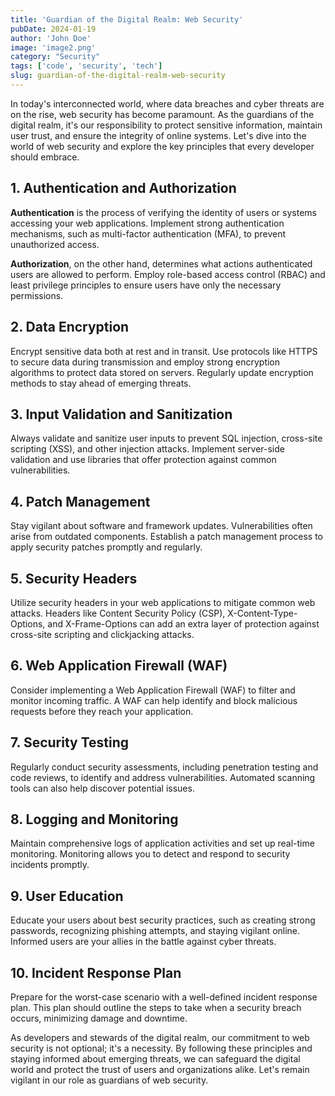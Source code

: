 ```yaml
---
title: 'Guardian of the Digital Realm: Web Security'
pubDate: 2024-01-19
author: 'John Doe'
image: 'image2.png'
category: "Security"
tags: ['code', 'security', 'tech']
slug: guardian-of-the-digital-realm-web-security
---
```


In today's interconnected world, where data breaches and cyber threats are on the rise, web security has become paramount. As the guardians of the digital realm, it's our responsibility to protect sensitive information, maintain user trust, and ensure the integrity of online systems. Let's dive into the world of web security and explore the key principles that every developer should embrace.

## **1. Authentication and Authorization**

**Authentication** is the process of verifying the identity of users or systems accessing your web applications. Implement strong authentication mechanisms, such as multi-factor authentication (MFA), to prevent unauthorized access.

**Authorization**, on the other hand, determines what actions authenticated users are allowed to perform. Employ role-based access control (RBAC) and least privilege principles to ensure users have only the necessary permissions.

## **2. Data Encryption**

Encrypt sensitive data both at rest and in transit. Use protocols like HTTPS to secure data during transmission and employ strong encryption algorithms to protect data stored on servers. Regularly update encryption methods to stay ahead of emerging threats.

## **3. Input Validation and Sanitization**

Always validate and sanitize user inputs to prevent SQL injection, cross-site scripting (XSS), and other injection attacks. Implement server-side validation and use libraries that offer protection against common vulnerabilities.

## **4. Patch Management**

Stay vigilant about software and framework updates. Vulnerabilities often arise from outdated components. Establish a patch management process to apply security patches promptly and regularly.

## **5. Security Headers**

Utilize security headers in your web applications to mitigate common web attacks. Headers like Content Security Policy (CSP), X-Content-Type-Options, and X-Frame-Options can add an extra layer of protection against cross-site scripting and clickjacking attacks.

## **6. Web Application Firewall (WAF)**

Consider implementing a Web Application Firewall (WAF) to filter and monitor incoming traffic. A WAF can help identify and block malicious requests before they reach your application.

## **7. Security Testing**

Regularly conduct security assessments, including penetration testing and code reviews, to identify and address vulnerabilities. Automated scanning tools can also help discover potential issues.

## **8. Logging and Monitoring**

Maintain comprehensive logs of application activities and set up real-time monitoring. Monitoring allows you to detect and respond to security incidents promptly.

## **9. User Education**

Educate your users about best security practices, such as creating strong passwords, recognizing phishing attempts, and staying vigilant online. Informed users are your allies in the battle against cyber threats.

## **10. Incident Response Plan**

Prepare for the worst-case scenario with a well-defined incident response plan. This plan should outline the steps to take when a security breach occurs, minimizing damage and downtime.

As developers and stewards of the digital realm, our commitment to web security is not optional; it's a necessity. By following these principles and staying informed about emerging threats, we can safeguard the digital world and protect the trust of users and organizations alike. Let's remain vigilant in our role as guardians of web security.
